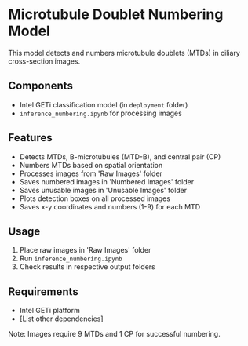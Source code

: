 # Microtubule Doublet Numbering Model

This model detects and numbers microtubule doublets (MTDs) in ciliary cross-section images.

## Components

- Intel GETi classification model (in `deployment` folder)
- `inference_numbering.ipynb` for processing images

## Features

- Detects MTDs, B-microtubules (MTD-B), and central pair (CP)
- Numbers MTDs based on spatial orientation
- Processes images from 'Raw Images' folder
- Saves numbered images in 'Numbered Images' folder
- Saves unusable images in 'Unusable Images' folder
- Plots detection boxes on all processed images
- Saves x-y coordinates and numbers (1-9) for each MTD

## Usage

1. Place raw images in 'Raw Images' folder
2. Run `inference_numbering.ipynb`
3. Check results in respective output folders

## Requirements

- Intel GETi platform
- [List other dependencies]

Note: Images require 9 MTDs and 1 CP for successful numbering.